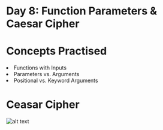 # Day 8: Function Parameters & Caesar Cipher

# Concepts Practised
<li> Functions with Inputs </li>
<li> Parameters vs. Arguments </li>
<li> Positional vs. Keyword Arguments </li>

# Ceasar Cipher
![alt text](https://github.com/marroth2808/100-Days-of-Code-The-Complete-Python-Pro-Bootcamp/blob/main/Day%2008/Ceasar%20Cipher.gif)



